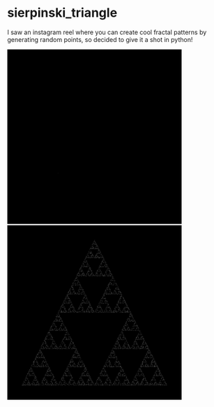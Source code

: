 # sierpinski_triangle

I saw an instagram reel where you can create cool fractal patterns by generating random points, so decided to give it a shot in python!

<img src="seirpinski.gif" width=400>
<img src="seirpinski.jpg" width=400>